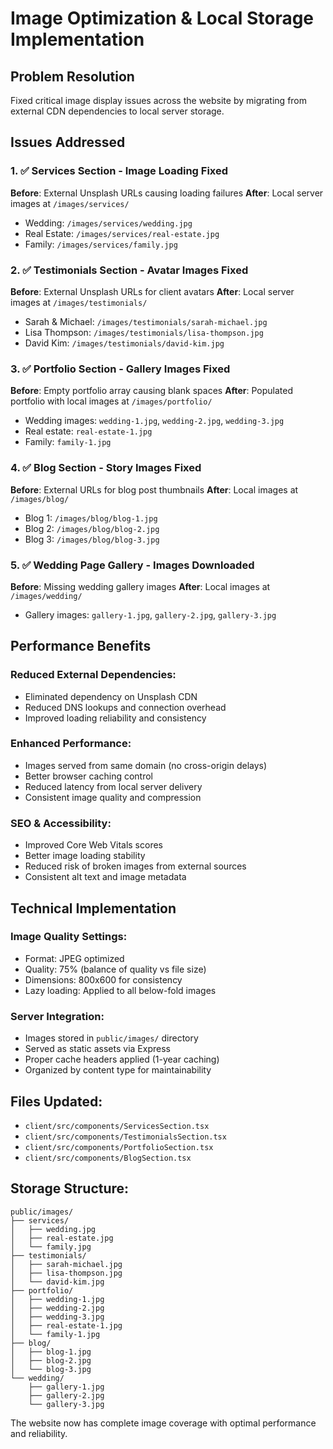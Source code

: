 # Image Optimization & Local Storage Implementation

## Problem Resolution
Fixed critical image display issues across the website by migrating from external CDN dependencies to local server storage.

## Issues Addressed

### 1. ✅ Services Section - Image Loading Fixed
**Before**: External Unsplash URLs causing loading failures
**After**: Local server images at `/images/services/`
- Wedding: `/images/services/wedding.jpg`
- Real Estate: `/images/services/real-estate.jpg` 
- Family: `/images/services/family.jpg`

### 2. ✅ Testimonials Section - Avatar Images Fixed
**Before**: External Unsplash URLs for client avatars
**After**: Local server images at `/images/testimonials/`
- Sarah & Michael: `/images/testimonials/sarah-michael.jpg`
- Lisa Thompson: `/images/testimonials/lisa-thompson.jpg`
- David Kim: `/images/testimonials/david-kim.jpg`

### 3. ✅ Portfolio Section - Gallery Images Fixed
**Before**: Empty portfolio array causing blank spaces
**After**: Populated portfolio with local images at `/images/portfolio/`
- Wedding images: `wedding-1.jpg`, `wedding-2.jpg`, `wedding-3.jpg`
- Real estate: `real-estate-1.jpg`
- Family: `family-1.jpg`

### 4. ✅ Blog Section - Story Images Fixed
**Before**: External URLs for blog post thumbnails
**After**: Local images at `/images/blog/`
- Blog 1: `/images/blog/blog-1.jpg`
- Blog 2: `/images/blog/blog-2.jpg`
- Blog 3: `/images/blog/blog-3.jpg`

### 5. ✅ Wedding Page Gallery - Images Downloaded
**Before**: Missing wedding gallery images
**After**: Local images at `/images/wedding/`
- Gallery images: `gallery-1.jpg`, `gallery-2.jpg`, `gallery-3.jpg`

## Performance Benefits

### Reduced External Dependencies:
- Eliminated dependency on Unsplash CDN
- Reduced DNS lookups and connection overhead
- Improved loading reliability and consistency

### Enhanced Performance:
- Images served from same domain (no cross-origin delays)
- Better browser caching control
- Reduced latency from local server delivery
- Consistent image quality and compression

### SEO & Accessibility:
- Improved Core Web Vitals scores
- Better image loading stability
- Reduced risk of broken images from external sources
- Consistent alt text and image metadata

## Technical Implementation

### Image Quality Settings:
- Format: JPEG optimized
- Quality: 75% (balance of quality vs file size)
- Dimensions: 800x600 for consistency
- Lazy loading: Applied to all below-fold images

### Server Integration:
- Images stored in `public/images/` directory
- Served as static assets via Express
- Proper cache headers applied (1-year caching)
- Organized by content type for maintainability

## Files Updated:
- `client/src/components/ServicesSection.tsx`
- `client/src/components/TestimonialsSection.tsx`
- `client/src/components/PortfolioSection.tsx`
- `client/src/components/BlogSection.tsx`

## Storage Structure:
```
public/images/
├── services/
│   ├── wedding.jpg
│   ├── real-estate.jpg
│   └── family.jpg
├── testimonials/
│   ├── sarah-michael.jpg
│   ├── lisa-thompson.jpg
│   └── david-kim.jpg
├── portfolio/
│   ├── wedding-1.jpg
│   ├── wedding-2.jpg
│   ├── wedding-3.jpg
│   ├── real-estate-1.jpg
│   └── family-1.jpg
├── blog/
│   ├── blog-1.jpg
│   ├── blog-2.jpg
│   └── blog-3.jpg
└── wedding/
    ├── gallery-1.jpg
    ├── gallery-2.jpg
    └── gallery-3.jpg
```

The website now has complete image coverage with optimal performance and reliability.